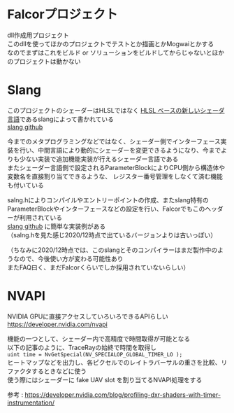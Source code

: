 # Falcorプロジェクト
dll作成用プロジェクト  
このdllを使ってほかのプロジェクトでテストとか描画とかMogwaiとかする  
なのでまずはこれをビルド or ソリューションをビルドしてからじゃないとほかのプロジェクトは動かない  

# Slang
このプロジェクトのシェーダーはHLSLではなく [HLSL ベースの新しいシェーダ言語](http://masafumi.cocolog-nifty.com/masafumis_diary/2018/11/hlsl-slang-8752.html)であるslangによって書かれている  
 [slang github](https://github.com/shader-slang/slang)  
 
 今までのメタプログラミングなどではなく、シェーダー側でインターフェース実装を行い、中間言語により動的にシェーダーを変更できるようになり、今までよりも少ない実装で追加機能実装が行えるシェーダー言語である  
 またシェーダー言語側で設定されるParameterBlockによりCPU側から構造体や変数名を直接割り当てできるような、 レジスター番号管理をしなくて済む機能も付いている  

salng.hによりコンパイルやエントリーポイントの作成、またslang特有のParameterBlockやインターフェースなどの設定を行い、Falcorでもこのヘッダーが利用されている    
 [slang github](https://github.com/shader-slang/slang)  に簡単な実装例がある  
（salng.hを見た感じ2020/12時点で出ているバージョンよりは古いっぽい）

（ちなみに2020/12時点では、このslangとそのコンパイラーはまだ製作中のようなので、今後使い方が変わる可能性あり  
またFAQ曰く、まだFalcorくらいでしか採用されていないらしい）  

# NVAPI
NVIDIA GPUに直接アクセスしていろいろできるAPIらしい  
https://developer.nvidia.com/nvapi  

機能の一つとして、シェーダー内で高精度で時間取得が可能となる  
以下の記事のように、TraceRayの始終で時間を取得し  
`uint time = NvGetSpecial(NV_SPECIALOP_GLOBAL_TIMER_LO );`  
ヒートマップなどを出力し、各ピクセルでのレイトラバーサルの重さを比較、リファクタするときなどに使う  
使う際にはシェーダーに fake UAV slot を割り当てるNVAPI処理をする  

参考 : https://developer.nvidia.com/blog/profiling-dxr-shaders-with-timer-instrumentation/  


<!--stackedit_data:
eyJoaXN0b3J5IjpbMjA5NDIzNDgwNSwxNjIyODcyMDg1LDE2OD
E1MDQ1MjcsLTE4NDE1MzU0MzIsMTk3NTMyNDU2NSwxOTcwMjA3
ODY1LDM4MDE2NDM4MSwtMzMxOTMxOTI0LC0xMzM1MDc4MzY0LD
E5MjA2MTk4OTQsLTMxMzE1Mjg0MSwtNjY0MjEwNDk1LC0xMzUy
NDMyNzMxLDIwMTYyODA0NzgsLTk0NTg5NDc0NCw3MzA5OTgxMT
ZdfQ==
-->